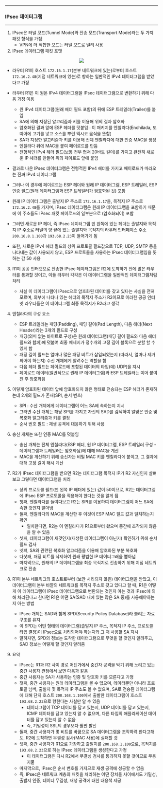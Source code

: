 -----
### IPsec 데이터그램
-----
1. IPsec은 터널 모드(Tunnel Mode)와 전송 모드(Transport Mode)라는 두 가지 패킷 형식을 가짐
   - VPN에 더 적합한 모드는 터널 모드로 널리 사용
2. IPsec 데이터그램 패킷 포맷
<div align="center">
<img src="https://github.com/user-attachments/assets/288f1ec2-b239-4007-8124-8a6492ac6148">
</div>

   - 라우터 R1이 호스트 ```172.16.1.17```(본부 네트워크에 있는)로부터 호스트 ```172.16.2.48```(지점 네트워크에 있는)로 향하는 일반적인 IPv4 데이터그램을 받았다고 가정
   - 라우터 R1은 이 원본 IPv4 데이터그램을 IPsec 데이터그램으로 변환하기 위해 다음 과정 이용
     + 원 IPv4 데이터그램(원래 헤더 필드 포함)의 뒤에 ESP 트레일러(Trailer)를 붙임
     + SA에 의해 지정된 알고리즘과 키를 이용해 위의 결과 암호화
     + 암호화된 결과 앞에 ESP 헤더를 덧붙임 : 이 패키지를 엔칠라다(Enchilada, 또띠아에 고기를 넣고 소스를 뿌린 멕시코 음식을 뜻함)
     + SA가 지정한 알고리즘과 키를 이용해 전체 엔칠라다에 대한 인증 MAC을 생성
     + 엔칠라다 뒤에 MAC을 붙여 페이로드를 만듬
     + 전형적인 IPv4 헤더 필드(보통 전부 협쳐 20바트 길이)를 가지고 완전히 새로운 IP 헤더를 만들어 위의 페이로드 앞에 붙임

  - 결과로 나온 IPsec 데이터그램은 전형적인 IPv4 헤더를 가지고 페이로드가 따라오는 진짜 IPv4 데이터그램
  - 그러나 이 경우에 페이로드는 ESP 헤더와 원래 IP 데이터그램, ESP 트레일러, ESP 인증 필드(원래 데이터그램과 ESP 트레일러가 암호화된 것) 포함
  - 원래 IP 데이터 그램은 출발지 IP 주소로 ```172.16.1.17```을, 목적지 IP 주소로 ```172.16.2.48```를 가지며, IPsec 데이터그램은 원래 IP 데이터그램을 포함하기 때문에 이 주소들도 IPsec 패킷 페이로드의 일부분으로 (암호화되어) 포함
  - 그러면 새로운 IP 헤더, 즉 IPsec 데이터그램 맨 왼쪽에 있는 헤더는 출발지와 목적지 IP 주소로 터널의 양 끝에 있는 출발지와 목적지의 라우터 인터페이스 주소 ```200.16.8.1.100```과 ```193.68.2.23```이 들어가게 됨
  - 또한, 새로운 IPv4 헤더 필드의 상위 프로토콜 필드값으로 TCP, UDP, SMTP 등을 나타내는 값이 사용되지 않고, ESP 프로토콜을 사용하는 IPsec 데이터그램임을 뜻하는 값 50 사용

3. R1이 공공 인터넷으로 전송한 IPsec 데이터그램은 R2에 도착하기 전에 많은 라우터를 통과할 것이고, 이들 라우터 각각은 이 데이터그램을 일반적인 데이터그램처럼 처리
   - 사실 이 데이터그램이 IPsec으로 암호화된 데이터를 갖고 있다는 사실을 전혀 모르며, 외부에 나타나 있는 헤더의 목적지 주소가 R2이므로 이러한 공공 인터넷 라우터들은 이 데이터그램 최종 목적지가 R2라고 생각

4. 엔칠라다의 구성 요소
   - ESP 트레일러는 패딩(Padding), 패딩 길이(Pad Length), 다음 헤더(Next Header)라는 3개의 필드로 구성
   - 패딩(의미 없는 바이트로 구성)은 원래 데이터그램(패딩 길이 필드와 다음 헤더 필드와 함께)에 덧붙여 최종 메세지가 정수개의 고정 길이 블록으로 분할 할 수 있게 함
   - 패딩 길이 필드는 얼마나 많은 패딩 비트가 삽입되었는지 (따라서, 얼마나 제거되어야 하는지) 수신 개체에게 알려주는 역할을 함
   - 다음 헤더 필드는 페이로드에 포함된 데이터의 타입(예) UDP)을 지시
   - 페이로드 데이터(일반적으로 원래 IP 데이터그램)와 ESP 트레일러는 이어 붙여진 후 암호화됨

5. 이렇게 암호화된 데이터 앞에 암호화되지 않은 형태로 전송되는 ESP 헤더가 존재하는데 2개의 필드가 존재(SPI, 순서 번호)
   - SPI : 수신 개체에게 데이터그램이 어느 SA에 속하는지 지시
   - 그러면 수신 개체는 해당 SPI를 가지고 자신의 SAD를 검색하여 알맞은 인증 및 복호화 알고리즘과 키를 결정
   - 순서 번호 필드 : 재생 공격에 대응하기 위해 사용

6. 송신 개체는 또한 인증 MAC를 덧붙임
   - 송신 개체는 전체 엔칠라다(ESP 헤더, 원 IP 데이터그램, ESP 트레일러 구성 - 데이터그램과 트레일러는 암호화됨)에 대해 MAC을 계산
   - MAC을 계산하기 위해 송신자는 비밀 MAC 키를 엔칠라다에 붙이고, 그 결과에 대해 고정 길이 해시 계산

7. R2가 IPsec 데이터그램을 받으면 R2는 데이터그램 목적지 IP가 R2 자신인지 살펴보고 그렇다면 데이터그램을 처리
   - 상위 프로토콜 필드(맨 왼쪽 IP 헤더에 있는) 값이 50이므로, R2는 데이터그램에 IPsec ESP 프로토콜을 적용해야 한다는 것을 알게 됨
   - 첫째, 엔칠라다를 들여다보고 R2는 SPI를 이용하여 데이터그램이 어느 SA에 속한 것인지 알아냄
   - 둘째, 엔칠라다의 MAC을 계산한 후 이것이 ESP MAC 필드 값과 일치하는지 확인
     + 일치한다면, R2는 이 엔칠라다가 R1으로부터 왔으며 중간에 조작되지 않음을 알 수 있음
   - 셋째, 데이터그램이 새것인지(재생된 데이터그램이 아닌지) 확인하기 위헤 순서 필드 검사
   - 넷쨰, SA와 관련된 복호화 알고리즘을 이용해 암호화된 부분 복호화
   - 다섯째, 패딩 비트를 삭제하여 원래 평범한 IP 데이터그래을 뽑아냄
   - 마지막으로, 원래의 IP 데이터그램을 최종 목적지로 전송하기 위해 지점 네트워크로 전송

8. R1이 본부 네트워크의 호스트로부터 (보안 처리되지 않은) 데이터그램을 받았고, 이 데이터그램이 본부 바깥의 네트워크를 목적지 주소로 갖고 있다고 할 때, R1은 어떻게 이 데이터그램이 IPsec 데이터그램으로 변환되는 것인지 아는 것과 IPsec에 의해 처리된다고 한다면 R1은 어떤 SA(SAD 내에 있는 많은 SA 중)를 사용해야하는지 아는 방법
   - IPsec 개체는 SAD와 함께 SPD(Security Policy Database)라 불리는 자료구조를 유지
   - 이 SPD는 어떤 형태의 데이터그램(출발지 IP 주소, 목적지 IP 주소, 프로토콜 타입 결정)이 IPsec으로 처리되어야 하는지와 그 때 사용할 SA 지시
   - 말하자면, SPD의 정보는 도착한 데이터그램으로 무엇을 할 것인지 알려주고, SAD 정보는 어떻게 할 것인지 알려줌

9. 요약
    - IPsec는 R1과 R2 사이 경로 어딘가에서 중간자 공격을 막기 위해 노리고 있는 중간 사용자 관점에서 보면 다음과 같음
    - 중간 사용자는 SA가 사용하는 인증 및 암호화 키를 모른다고 가정
    - 첫째, 중간 사용자는 원래 데이터그램을 볼 수 없으며, 데이터뿐만 아니라 프로토콜 넘버, 출발지 및 목적지 IP 주소도 볼 수 없으며, SA로 전송된 데이터그램에 대해 단지 호스트 ```200.168.1.100```에서 출발한 데이터그램이 호스트 ```193.68.2.23```으로 향한다는 사실만 알 수 있음
      + 데이터그램이 TCP 데이터를 담고 있는지, UDP 데이터를 담고 있는지, ICMP 데이터를 담고 있는지 알 수 없으며, 다른 타입의 애플리케이션 데이터를 담고 있는지 알 수 없음
      + 즉, 기밀성이 SSL의 경우보다 훨씬 발전
    - 둘째, 중간 사용자가 몇 비트를 바꿈으로 SA 데이터그램을 조작하려 한다고해도, R2에 도착하면 무결성 검사(MAC 사용)에 실패할 것
    - 셋째, 중간 사용자가 R1으로 가장하고 출발지를 ```200.168.1.100```으로, 목적지를 ```193.68.2.23```으로 하는 IPsec 데이터그램을 생성한다고 가정
      + 이 데이터그램은 다시 R2에서 무결성 검사를 통과하지 못할 것이므로 무용지물
    - 마지막으로, IPsec은 순서 번호를 가지므로 재생 공격에 성공할 수 없음
    - 즉, IPsec은 네트워크 계층의 패킷을 처리하는 어떤 장치들 사이에서도 기밀성, 출발지 인증, 데이터 무결성, 재생 공격에 대한 대응책 제공
